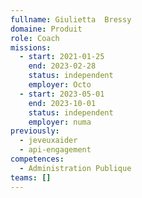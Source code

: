```yaml
---
fullname: Giulietta  Bressy
domaine: Produit
role: Coach
missions:
  - start: 2021-01-25
    end: 2023-02-28
    status: independent
    employer: Octo
  - start: 2023-05-01
    end: 2023-10-01
    status: independent
    employer: numa
previously:
  - jeveuxaider
  - api-engagement
competences:
  - Administration Publique
teams: []
---
```

